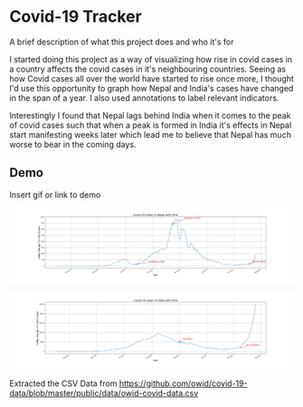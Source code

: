 
# Covid-19 Tracker

A brief description of what this project does and who it's for

I started doing this project as a way of visualizing how rise in covid cases in a country affects the covid cases in it's neighbouring countries. Seeing as how Covid cases all over the world have started to rise once more, I thought I'd use this opportunity to graph how Nepal and India's cases have changed in the span of a year.
I also used annotations to label relevant indicators.

Interestingly I found that Nepal lags behind India when it comes to the peak of covid cases such that when a peak is formed in India it's effects in Nepal start manifesting weeks later which lead me to believe that Nepal has much worse to bear in the coming days.





## Demo

Insert gif or link to demo

![nepal](https://github.com/SuprimDevkota/Covid-19_impact/blob/master/nepal.png)

![india](https://github.com/SuprimDevkota/Covid-19_impact/blob/master/india.png)

Extracted the CSV Data from https://github.com/owid/covid-19-data/blob/master/public/data/owid-covid-data.csv
